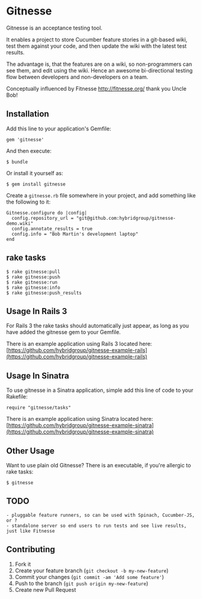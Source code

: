 # Gitnesse

 Gitnesse is an acceptance testing tool.

 It enables a project to store Cucumber feature stories in a git-based wiki, test them against your code, and then update the wiki with the latest test results.

 The advantage is, that the features are on a wiki, so non-programmers can see them, and edit using the wiki. Hence an awesome bi-directional testing flow between developers and non-developers on a team.

 Conceptually influenced by Fitnesse http://fitnesse.org/ thank you Uncle Bob!

## Installation

Add this line to your application's Gemfile:

    gem 'gitnesse'

And then execute:

    $ bundle

Or install it yourself as:

    $ gem install gitnesse

Create a `gitnesse.rb` file somewhere in your project, and add something like
the following to it:

    Gitnesse.configure do |config|
      config.repository_url = "git@github.com:hybridgroup/gitnesse-demo.wiki"
      config.annotate_results = true
      config.info = "Bob Martin's development laptop"
    end

## rake tasks

    $ rake gitnesse:pull
    $ rake gitnesse:push
    $ rake gitnesse:run
    $ rake gitnesse:info
    $ rake gitnesse:push_results

## Usage In Rails 3

For Rails 3 the rake tasks should automatically just appear, as long as you have added the gitnesse gem to your Gemfile.

There is an example application using Rails 3 located here: [https://github.com/hybridgroup/gitnesse-example-rails](https://github.com/hybridgroup/gitnesse-example-rails)

## Usage In Sinatra

To use gitnesse in a Sinatra application, simple add this line of code to your Rakefile:

    require "gitnesse/tasks"

There is an example application using Sinatra located here: [https://github.com/hybridgroup/gitnesse-example-sinatra](https://github.com/hybridgroup/gitnesse-example-sinatra)

## Other Usage

Want to use plain old Gitnesse? There is an executable, if you're allergic to rake tasks:

    $ gitnesse


## TODO

    - pluggable feature runners, so can be used with Spinach, Cucumber-JS, or ?
    - standalone server so end users to run tests and see live results, just like Fitnesse

## Contributing

1. Fork it
2. Create your feature branch (`git checkout -b my-new-feature`)
3. Commit your changes (`git commit -am 'Add some feature'`)
4. Push to the branch (`git push origin my-new-feature`)
5. Create new Pull Request
